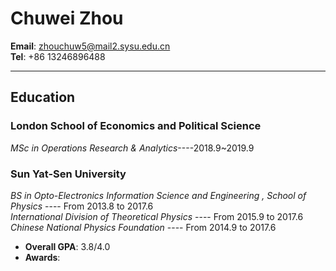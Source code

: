 # Chuwei Zhou   

**Email**:  zhouchuw5@mail2.sysu.edu.cn   
**Tel**: +86 13246896488


-------------------


## Education    
### London School of Economics and Political Science    

_MSc in Operations Research & Analytics_----2018.9~2019.9         

### Sun Yat-Sen University  


_BS in Opto-Electronics Information Science and Engineering , School of Physics_ ---- From 2013.8 to 2017.6   
_International Division of Theoretical Physics_ ---- From 2015.9 to 2017.6    
_Chinese National Physics Foundation_ ---- From 2014.9 to 2017.6     
- **Overall GPA**: 3.8/4.0    
- **Awards**:    

